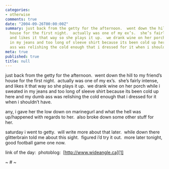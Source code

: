 ```yaml
---
categories:
- otherwise
comments: true
date: "2004-09-26T00:00:00Z"
summary: just back from the getty for the afternoon.  went down the hill to my friend’s
  house for the first night.  actually was one of my ex’s.  she’s fairly intense,
  and likes it that way so she plays it up.  we drank wine on her porch while i sweated
  in my jeans and too long of sleeve shirt because its been cold up here and my dumb
  ass was relishing the cold enough that i dressed for it when i shouldn’t have. 
meta: true
published: true
title: null
---
```


just back from the getty for the afternoon.  went down the hill to my friend’s house for the first night.  actually was one of my ex’s.  she’s fairly intense, and likes it that way so she plays it up.  we drank wine on her porch while i sweated in my jeans and too long of sleeve shirt because its been cold up here and my dumb ass was relishing the cold enough that i dressed for it when i shouldn’t have.  

any, i gave her the low down on marinegurl and what the hell was up/happened with regards to her.  also broke down some other stuff for her.  

saturday i went to getty.  will write more about that later.  while down there glitterbrain told me about this sight.  figured i’d try it out.  more later tonight, good football game one now.

link of the day:  photoblog:  [http://www.wideangle.ca][1] 

~ # ~

 [1]: http://www.wideangle.ca/